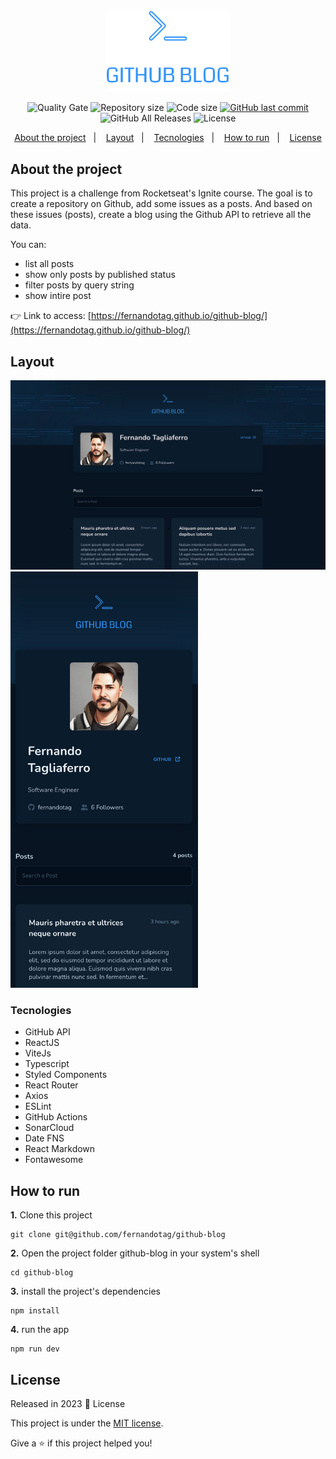 <p align="center">
  <img src="./src/assets/logo.svg" width="200px">
</p>
<p align="center">	
  <img alt="Quality Gate" src="https://sonarcloud.io/api/project_badges/measure?project=fernandotag_github-blog&metric=alert_status">
  <img alt="Repository size" src="https://img.shields.io/github/repo-size/fernandotag/github-blog?color=273FAD">
  <img alt="Code size" src="https://img.shields.io/github/languages/code-size/fernandotag/github-blog?color=273FAD">
  <a href="https://github.com/fernandotag/github-blog/commits/main">
    <img alt="GitHub last commit" src="https://img.shields.io/github/last-commit/fernandotag/github-blog?color=273FAD">
  </a> 
  <img alt="GitHub All Releases" src="https://img.shields.io/github/downloads/fernandotag/github-blog/total?logo=GitHub&style=flat&color=273FAD">
  <img alt="License" src="https://img.shields.io/badge/license-MIT-273FAD">
</p>

<p align="center">
  <a href="#about-the-project">About the project</a>&nbsp;&nbsp;&nbsp;|&nbsp;&nbsp;&nbsp;
  <a href="#layout">Layout</a>&nbsp;&nbsp;&nbsp;|&nbsp;&nbsp;&nbsp;
  <a href="#tecnologies">Tecnologies</a>&nbsp;&nbsp;&nbsp;|&nbsp;&nbsp;&nbsp;
  <a href="#how-to-run">How to run</a>&nbsp;&nbsp;&nbsp;|&nbsp;&nbsp;&nbsp;
  <a href="#license">License</a>
</p>

## <a name="about-the-project"></a>About the project

This project is a challenge from Rocketseat's Ignite course. The goal is to create a repository on Github, add some issues as a posts. And based on these issues (posts), create a blog using the Github API to retrieve all the data.

You can:
- list all posts
- show only posts by published status
- filter posts by query string
- show intire post

👉 Link to access: [https://fernandotag.github.io/github-blog/](https://fernandotag.github.io/github-blog/)

## <a name="layout"></a>Layout

<img width="1024" alt="Web screenshot" src=".github/assets/web-screenshot.jpg">
<br />
<img width="300" alt="Mobile screenshot" src=".github/assets/mobile-screenshot.jpg">

### <a name="tecnologies"></a>Tecnologies

- GitHub API
- ReactJS
- ViteJs
- Typescript
- Styled Components
- React Router
- Axios
- ESLint
- GitHub Actions
- SonarCloud
- Date FNS
- React Markdown
- Fontawesome

## How to run
**1.** Clone this project
```
git clone git@github.com/fernandotag/github-blog
``` 
**2.** Open the project folder github-blog in your system's shell
```
cd github-blog
``` 
**3.** install the project's dependencies
```
npm install
```
**4.** run the app
```
npm run dev
```

## License

Released in 2023 :closed_book: License

This project is under the [MIT license](./LICENSE).

Give a ⭐️ if this project helped you!
